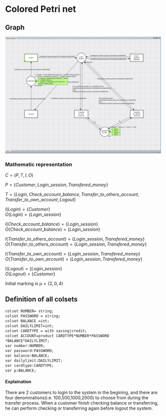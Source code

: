 # Colored Petri net

## Graph
![](./cpn.png)




### Mathematic representation

$C=(P,T,I,O)$

$P=\{Customer, Login\_session, Transfered\_money\}$

$T=\{Login, Check\_account\_balance, Transfer\_to\_others\_account, Transfer\_to\_own\_account, Logout\}$

$I(Login)=\{Customer\}$  
$O(Login)=\{Login\_session\}$

$I(Check\_account\_balance)=\{Login\_session\}$  
$O(Check\_account\_balance)=\{Login\_session\}$

$I(Transfer\_to\_others\_account)=\{Login\_session, Transfered\_money\}$  
$O(Transfer\_to\_others\_account)=\{Login\_session, Transfered\_money\}$

$I(Transfer\_to\_own\_account)=\{Login\_session, Transfered\_money\}$  
$O(Transfer\_to\_own\_account)=\{Login\_session, Transfered\_money\}$

$I(Logout)=\{Login\_session\}$  
$O(Logout)=\{Customer\}$

Initial marking is $\mu=\{2,0,4\}$



## Definition of all colsets

```ML
colset NUMBER= string;
colset PASSWORD = string;
colset BALANCE =int;
colset DAILYLIMIT=int;
colset CARDTYPE = with saving|credit;
colset ACCOUNT=product CARDTYPE*NUMBER*PASSWORD
*BALANCE*DAILYLIMIT;
var number:NUMBER;
var password:PASSWORD;
var balance:BALANCE;
var dailylimit:DAILYLIMIT;
var cardtype:CARDTYPE;
var p:BALANCE;
```

#### Explaination

There are 2 customers to login to the system in the begining, and there are four denominations(i.e. 100,500,1000,2000) to choose from during the transfer process. When a customer finish checking balance or transferring, he can perform checking or transferring again before logout the system.